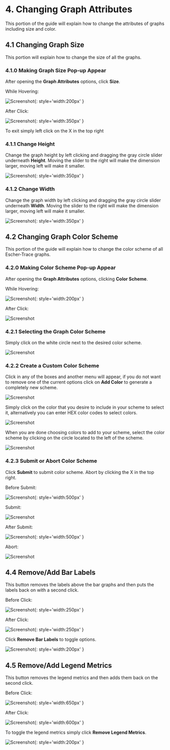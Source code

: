 # 4. Changing Graph Attributes
This portion of the guide will explain how to change the attributes of graphs including size and color.

## 4.1 Changing Graph Size
This portion will explain how to change the size of all the graphs.

### 4.1.0 Making Graph Size Pop-up Appear
After opening the **Graph Attributes** options, click **Size**.


While Hovering:

![Screenshot](../img/GraphSizeHover.png){: style='width:200px' }


After Click:

![Screenshot](img/GraphSizeIndiv.png){: style='width:350px' }
 
To exit simply left click on the X in the top right

### 4.1.1 Change Height
Change the graph height by left clicking and dragging the gray circle slider underneath **Height**. Moving the slider to the right will make the dimension larger, moving left will make it smaller.

![Screenshot](img/IndivGraphSizeHeight.png){: style='width:350px' }
 
### 4.1.2 Change Width
Change the graph width by left clicking and dragging the gray circle slider underneath **Width**. Moving the slider to the right will make the dimension larger, moving left will make it smaller.

![Screenshot](img/IndivGraphSizeWidth.png){: style='width:350px' }
 
## 4.2 Changing Graph Color Scheme
This portion of the guide will explain how to change the color scheme of all Escher-Trace graphs.

### 4.2.0 Making Color Scheme Pop-up Appear
After opening the **Graph Attributes** options, clicking **Color Scheme**.

While Hovering:

![Screenshot](../img/GraphColorHover.png){: style='width:200px' }
 
After Click:

![Screenshot](img/GraphColorAfter.png)
 
### 4.2.1 Selecting the Graph Color Scheme
Simply click on the white circle next to the desired color scheme.

![Screenshot](img/GraphColorSelect.png)
 
### 4.2.2 Create a Custom Color Scheme
Click in any of the boxes and another menu will appear, if you do not want to remove one of the current options click on **Add Color** to generate a completely new scheme.

![Screenshot](img/GraphColorCustom.png)
 
Simply click on the color that you desire to include in your scheme to select it, alternatively you can enter HEX color codes to select colors.

![Screenshot](img/GraphColorCustomClick.png)
 
When you are done choosing colors to add to your scheme, select the color scheme by clicking on the circle located to the left of the scheme.
 
 ![Screenshot](img/GraphColorSelectScheme.png)
 
### 4.2.3 Submit or Abort Color Scheme
Click **Submit** to submit color scheme. Abort by clicking the X in the top right.

Before Submit: 

![Screenshot](../img/GraphColorBefore.png){: style='width:500px' }
 
Submit: 
 
![Screenshot](img/GraphColorSubmit.png)
 
After Submit:

![Screenshot](img/GraphColorSubmitAfter.png){: style='width:500px' }
 
Abort:
 
 ![Screenshot](img/GraphColorAbort.png) 
 
## 4.4 Remove/Add Bar Labels
This button removes the labels above the bar graphs and then puts the labels back on with a second click.

Before Click:

![Screenshot](img/RemoveLabelsBefore.png){: style='width:250px' }

After Click:

![Screenshot](img/RemoveLabelsAfter.png){: style='width:250px' }
 
Click **Remove Bar Labels** to toggle options.

![Screenshot](img/RemoveLabelsHover.png){: style='width:200px' }
 
## 4.5 Remove/Add Legend Metrics
This button removes the legend metrics and then adds them back on the second click.

Before Click:

![Screenshot](img/RemoveMetricsBefore.png){: style='width:650px' }
 
After Click: 

![Screenshot](img/RemoveMetricsAfter.png){: style='width:600px' }
 
To toggle the legend metrics simply click **Remove Legend Metrics**.

![Screenshot](img/RemoveMetricsHover.png){: style='width:200px' }
